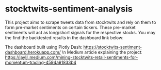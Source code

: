 # stocktwits-sentiment-analysis
This project aims to scrape tweets data from stocktwits and rely on them to form pre-market sentiments on certain tickers. 
These pre-market sentiments will act as long/short signals for the respective stocks. You may the find the backtested results in the dashboard link below:

The dashboard built using Plotly Dash: https://stocktwits-sentiment-dashboard.herokuapp.com/ \n
Medium article explaining the project: https://jayljl.medium.com/mining-stocktwits-retail-sentiments-for-momentum-trading-4594a91833b4 
